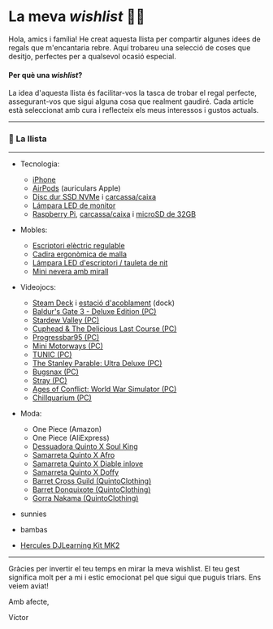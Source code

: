 # La meva *wishlist* 📝🎁
Hola, amics i família!
He creat aquesta llista per compartir algunes idees de regals que m'encantaria rebre. Aquí trobareu una selecció de coses que desitjo, perfectes per a qualsevol ocasió especial.

#### Per què una *wishlist*?
La idea d'aquesta llista és facilitar-vos la tasca de trobar el regal perfecte, assegurant-vos que sigui alguna cosa que realment gaudiré. Cada article està seleccionat amb cura i reflecteix els meus interessos i gustos actuals.

---

### 📝 La llista

---

- Tecnologia:
  - [iPhone](https://amzn.eu/d/2jrc3W5)
  - [AirPods](https://amzn.eu/d/51HVK3K) (auriculars Apple)
  - [Disc dur SSD NVMe](https://amzn.eu/d/0BPHl9y) i [carcassa/caixa](https://amzn.eu/d/eQ27LQr)
  - [Lámpara LED de monitor](https://amzn.eu/d/e9ljRhb)
  - [Raspberry Pi](https://amzn.eu/d/9DNj8M0), [carcassa/caixa](https://amzn.eu/d/gEvJyKs) i [microSD de 32GB](https://amzn.eu/d/9wPiQfE)

- Mobles:
  - [Escriptori elèctric regulable](https://amzn.eu/d/8vwDxCn)
  - [Cadira ergonòmica de malla](https://amzn.eu/d/axtGxYp)
  - [Lámpara LED d'escriptori / tauleta de nit](https://amzn.eu/d/0VrIppv)
  - [Mini nevera amb mirall](https://amzn.eu/d/gZBcfhw)

- Videojocs:
  - [Steam Deck](https://store.steampowered.com/steamdeck) i [estació d'acoblament](https://amzn.eu/d/dAy0haW) (dock)
  - [Baldur's Gate 3 - Deluxe Edition (PC)](https://eu.merch.larian.com/en/products/baldur-s-gate-3-deluxe-edition)
  - [Stardew Valley (PC)](https://store.steampowered.com/app/413150/Stardew_Valley/)
  - [Cuphead & The Delicious Last Course (PC)](https://store.steampowered.com/sub/736589/)
  - [Progressbar95 (PC)](https://store.steampowered.com/app/1304550/Progressbar95/)
  - [Mini Motorways (PC)](https://store.steampowered.com/app/1127500/Mini_Motorways/)
  - [TUNIC (PC)](https://store.steampowered.com/app/553420/TUNIC/)
  - [The Stanley Parable: Ultra Deluxe (PC)](https://store.steampowered.com/app/1703340/The_Stanley_Parable_Ultra_Deluxe/)
  - [Bugsnax (PC)](https://store.steampowered.com/app/674140/Bugsnax/)
  - [Stray (PC)](https://store.steampowered.com/app/1332010/Stray/)
  - [Ages of Conflict: World War Simulator (PC)](https://store.steampowered.com/app/2186320/Ages_of_Conflict_World_War_Simulator/)
  - [Chillquarium (PC)](https://store.steampowered.com/app/2276930/Chillquarium/)

- Moda:
  - One Piece (Amazon)
  - One Piece (AliExpress)
  - [Dessuadora Quinto X Soul King](https://quintoclothing.com/tienda/sudadera-quinto-x-soul-king)
  - [Samarreta Quinto X Afro](https://quintoclothing.com/tienda/camiseta-quinto-x-afro)
  - [Samarreta Quinto X Diable inlove](https://quintoclothing.com/tienda/camiseta-quinto-x-diable-inlove)
  - [Samarreta Quinto X Doffy](https://quintoclothing.com/tienda/camiseta-quinto-x-doffy)
  - [Barret Cross Guild (QuintoClothing)](https://quintoclothing.com/tienda/gorro-cross-guild)
  - [Barret Donquixote (QuintoClothing)](https://quintoclothing.com/tienda/gorro-donquixote)
  - [Gorra Nakama (QuintoClothing)](https://quintoclothing.com/tienda/gorra-nakama-quinto-clothing)

- sunnies
- bambas
- [Hercules DJLearning Kit MK2](https://shop.hercules.com/es_es/djlearning-kit-mk2-eu.html)

---

Gràcies per invertir el teu temps en mirar la meva wishlist. El teu gest significa molt per a mi i estic emocionat pel que sigui que puguis triars. Ens veiem aviat!

Amb afecte,

Víctor
